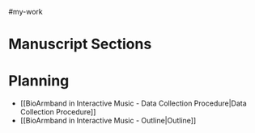 #my-work 

# Manuscript Sections



# Planning

- [[BioArmband in Interactive Music - Data Collection Procedure|Data Collection Procedure]]
- [[BioArmband in Interactive Music - Outline|Outline]]